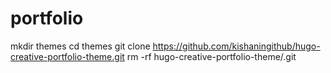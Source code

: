 # portfolio

mkdir themes
cd themes
git clone https://github.com/kishaningithub/hugo-creative-portfolio-theme.git
rm -rf hugo-creative-portfolio-theme/.git
